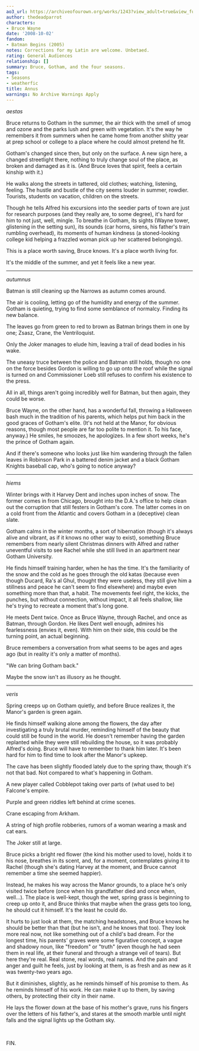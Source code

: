 ```yaml
---
ao3_url: https://archiveofourown.org/works/1243?view_adult=true&view_full_work=true
author: thedeadparrot
characters:
- Bruce Wayne
date: '2008-10-02'
fandom:
- Batman Begins (2005)
notes: Corrections for my Latin are welcome. Unbetaed.
rating: General Audiences
relationship: []
summary: Bruce, Gotham, and the four seasons.
tags:
- Seasons
- weatherfic
title: Annus
warnings: No Archive Warnings Apply
---
```


*aestas*


Bruce returns to Gotham in the summer, the air thick with the smell of smog and ozone and the parks lush and green with vegetation. It's the way he remembers it from summers when he came home from another shitty year at prep school or college to a place where he could almost pretend he fit.

Gotham's changed since then, but only on the surface. A new sign here, a changed streetlight there, nothing to truly change soul of the place, as broken and damaged as it is. (And Bruce loves that spirit, feels a certain kinship with it.)

He walks along the streets in tattered, old clothes; watching, listening, feeling. The hustle and bustle of the city seems louder in summer, rowdier. Tourists, students on vacation, children on the streets.

Though he tells Alfred his excursions into the seedier parts of town are just for research purposes (and they really are, to some degree), it's hard for him to not just, well, mingle. To breathe in Gotham, its sights (Wayne tower, glistening in the setting sun), its sounds (car horns, sirens, his father's train rumbling overhead), its moments of human kindness (a stoned-looking college kid helping a frazzled woman pick up her scattered belongings).

This is a place worth saving, Bruce knows. It's a place worth living for.

It's the middle of the summer, and yet it feels like a new year.



---


*autumnus*


Batman is still cleaning up the Narrows as autumn comes around.

The air is cooling, letting go of the humidity and energy of the summer. Gotham is quieting, trying to find some semblance of normalcy. Finding its new balance.

The leaves go from green to red to brown as Batman brings them in one by one; Zsasz, Crane, the Ventriloquist.

Only the Joker manages to elude him, leaving a trail of dead bodies in his wake.

The uneasy truce between the police and Batman still holds, though no one on the force besides Gordon is willing to go up onto the roof while the signal is turned on and Commissioner Loeb still refuses to confirm his existence to the press.

All in all, things aren't going incredibly well for Batman, but then again, they could be worse.

Bruce Wayne, on the other hand, has a wonderful fall, throwing a Halloween bash much in the tradition of his parents, which helps put him back in the good graces of Gotham's elite. (It's not held at the Manor, for obvious reasons, though most people are far too polite to mention it. To his face, anyway.) He smiles, he smoozes, he apologizes. In a few short weeks, he's the prince of Gotham again.

And if there's someone who looks just like him wandering through the fallen leaves in Robinson Park in a battered denim jacket and a black Gotham Knights baseball cap, who's going to notice anyway?



---


*hiems*


Winter brings with it Harvey Dent and inches upon inches of snow. The former comes in from Chicago, brought into the D.A.'s office to help clean out the corruption that still festers in Gotham's core. The latter comes in on a cold front from the Atlantic and covers Gotham in a (deceptive) clean slate.

Gotham calms in the winter months, a sort of hibernation (though it's always alive and vibrant, as if it knows no other way to exist), something Bruce remembers from nearly silent Christmas dinners with Alfred and rather uneventful visits to see Rachel while she still lived in an apartment near Gotham University.

He finds himself training harder, when he has the time. It's the familiarity of the snow and the cold as he goes through the old katas (because even though Ducard, Ra's al Ghul, thought they were useless, they still give him a stillness and peace he can't seem to find elsewhere) and maybe even something more than that, a habit. The movements feel right, the kicks, the punches, but without connection, without impact, it all feels shallow, like he's trying to recreate a moment that's long gone.

He meets Dent twice. Once as Bruce Wayne, through Rachel, and once as Batman, through Gordon. He likes Dent well enough, admires his fearlessness (envies it, even). With him on their side, this could be the turning point, an actual beginning.

Bruce remembers a conversation from what seems to be ages and ages ago (but in reality it's only a matter of months).

"We can bring Gotham back."

Maybe the snow isn't as illusory as he thought.



---


*veris*


Spring creeps up on Gotham quietly, and before Bruce realizes it, the Manor's garden is green again.

He finds himself walking alone among the flowers, the day after investigating a truly brutal murder, reminding himself of the beauty that could still be found in the world. He doesn't remember having the garden replanted while they were still rebuilding the house, so it was probably Alfred's doing. Bruce will have to remember to thank him later. It's been hard for him to find time to look after the Manor's upkeep.

The cave has been slightly flooded lately due to the spring thaw, though it's not that bad. Not compared to what's happening in Gotham.

A new player called Cobblepot taking over parts of (what used to be) Falcone's empire.

Purple and green riddles left behind at crime scenes.

Crane escaping from Arkham.

A string of high profile robberies, rumors of a woman wearing a mask and cat ears.

The Joker still at large.

Bruce picks a bright red flower (the kind his mother used to love), holds it to his nose, breathes in its scent, and, for a moment, contemplates giving it to Rachel (though she's dating Harvey at the moment, and Bruce cannot remember a time she seemed happier).

Instead, he makes his way across the Manor grounds, to a place he's only visited twice before (once when his grandfather died and once when, well...). The place is well-kept, though the wet, spring grass is beginning to creep up onto it, and Bruce thinks that maybe when the grass gets too long, he should cut it himself. It's the least he could do.

It hurts to just look at them, the matching headstones, and Bruce knows he should be better than that (but he isn't, and he knows that too). They look more real now, not like something out of a child's bad dream. For the longest time, his parents' graves were some figurative concept, a vague and shadowy noun, like "freedom" or "truth" (even though he had seen them in real life, at their funeral and through a strange veil of tears). But here they're real. Real stone, real words, real names. And the pain and anger and guilt he feels, just by looking at them, is as fresh and as new as it was twenty-two years ago.

But it diminishes, slightly, as he reminds himself of his promise to them. As he reminds himself of his work. He can make it up to them, by saving others, by protecting their city in their name.

He lays the flower down at the base of his mother's grave, runs his fingers over the letters of his father's, and stares at the smooth marble until night falls and the signal lights up the Gotham sky.

 

FIN.